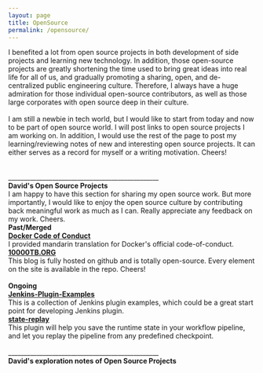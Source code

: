 ```yaml
---
layout: page
title: OpenSource
permalink: /opensource/
---
```


I benefited a lot from open source projects in both development of side projects and learning new technology. In addition, those open-source projects are greatly shortening the time used to bring great ideas into real life for all of us, and gradually promoting a sharing, open, and de-centralized public engineering culture. Therefore, I always have a huge admiration for those individual open-source contributors, as well as those large corporates with open source deep in their culture.
<br/>
<br/>
I am still a newbie in tech world, but I would like to start from today and now to be part of open source world. I will post links to open source projects I am working on. In addition, I would use the rest of the page to post my learning/reviewing notes of new and interesting open source projects. It can either serves as a record for myself or a writing motivation. Cheers!
<br/>
<br/>
<br/>
________________________________________________<br/>
<Strong>David's Open Source Projects</Strong>
<br/>
I am happy to have this section for sharing my open source work. But more importantly, I would like to enjoy the open source culture by contributing back meaningful work as much as I can. Really appreciate any feedback on my work. Cheers.
<br/>
<Strong>Past/Merged</Strong><br/>
<a href="https://github.com/docker/code-of-conduct/blob/master/code-of-conduct-ZH-Simple.md"><Strong>Docker Code of Conduct</Strong></a><br/>
<span>I provided mandarin translation for Docker's official code-of-conduct.</span><br/>
<a href="https://github.com/10000TB/10000TB.github.io"><Strong>10000TB.ORG</Strong></a><br/>
This blog is fully hosted on github and is totally open-source. Every element on the site is available in the repo. Cheers!
<br/>
<br/>
<Strong>Ongoing</Strong>
<br/>
<a href="https://github.com/10000TB/Jenkins-Plugin-Examples"><Strong>Jenkins-Plugin-Examples</Strong></a><br/>
<span>This is a collection of Jenkins plugin examples, which could be a great start point for developing Jenkins plugin.</span><br/>
<a href="https://github.com/10000TB/state-replay"><Strong>state-replay</Strong></a><br/>
<span>This plugin will help you save the runtime state in your workflow pipeline, and let you replay the pipeline from any predefined checkpoint.</span>
<br/>
<br/>
________________________________________________<br/>
<Strong>David's exploration notes of Open Source Projects</Strong>


